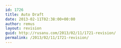 ```yaml
---
id: 1726
title: Auto Draft
date: 2013-02-11T02:38:00+00:00
author: remus
layout: revision
guid: http://rusanu.com/2013/02/11/1721-revision/
permalink: /2013/02/11/1721-revision/
---
```

